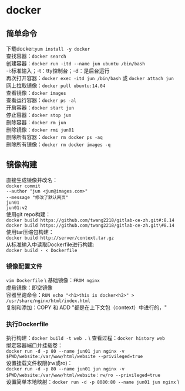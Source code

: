 # docker
## 简单命令
下载docker:`yum install -y docker` \
查找容器：`docker search` \
创建容器：`docker run -itd --name jun ubuntu /bin/bash` \
  -i:标准输入；-t：tty控制台；-d：是后台运行 \
再次打开容器：`docker exec -itd jun /bin/bash` 或 `docker attach jun` \
网上拉取镜像：`docker pull ubuntu:14.04` \
查看镜像：`docker images` \
查看运行容器：`docker ps -al` \
开启容器：`docker start jun` \
停止容器：`docker stop jun` \
删除容器：`docker rm jun` \
删除镜像：`docker rmi jun01` \
删除所有容器：`docker rm docker ps -aq` \
删除所有镜像：`docker rm docker images -q`
## 镜像构建
直接生成镜像并改名： \
`docker commit` \
`--author "jun <jun@images.com>"` \
`--message "修改了默认网页"` \
`jun01` \
`jun01:v2` \
使用git repo构建： \
`docker build https://github.com/twang2218/gitlab-ce-zh.git#:8.14` \
`docker build https://github.com/twang2218/gitlab-ce-zh.git\#8.14` \
使用tar压缩包构建： \
`docker build http://server/context.tar.gz` \
从标准输入中读取Dockerfile进行构建: \
`docker build - < Dockerfile`
###  镜像配置文件
`vim Dockerfile` \ 
基础镜像：`FROM nginx` \
虚悬镜像：即空镜像 \
容器里跑命令：`RUN echo "<h1>this is docker<h2>" > /usr/share/nginx/html/index.html` \
复制和添加：COPY 和 ADD "都是在上下文包（context）中进行的，"
### 执行Dockerfile
执行构建：`docker build -t web .` \ 
查看过程：`docker history web` \
绑定容器端口并挂载卷： \
`docker run -d -p 80 --name jun01 jun nginx -v $PWD/website:/var/www/html/website --privileged=true ` \
设置挂载文件权限(rw或ro)： \
`docker run -d -p 80 --name jun01 jun nginx -v $PWD/website:/var/www/html/website：rw/ro --privileged=true ` \
设置简单本地映射：`docker run -d -p 8080:80 --name jun01 jun nginx` \



